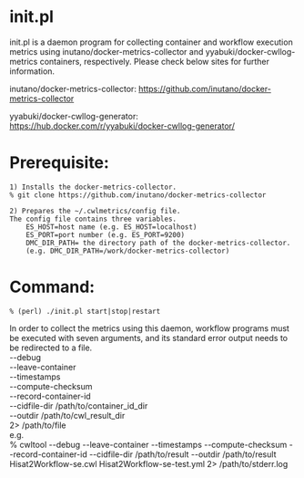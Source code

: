 # init.pl
init.pl is a daemon program for collecting container and workflow execution metrics using inutano/docker-metrics-collector and yyabuki/docker-cwllog-metrics containers, respectively. Please check below sites for further information.

inutano/docker-metrics-collector: https://github.com/inutano/docker-metrics-collector

yyabuki/docker-cwllog-generator: https://hub.docker.com/r/yyabuki/docker-cwllog-generator/

# Prerequisite:
    1) Installs the docker-metrics-collector.
    % git clone https://github.com/inutano/docker-metrics-collector

    2) Prepares the ~/.cwlmetrics/config file.
    The config file contains three variables.
        ES_HOST=host name (e.g. ES_HOST=localhost)
        ES_PORT=port number (e.g. ES_PORT=9200)
        DMC_DIR_PATH= the directory path of the docker-metrics-collector.
        (e.g. DMC_DIR_PATH=/work/docker-metrics-collector)

# Command:
    % (perl) ./init.pl start|stop|restart

In order to collect the metrics using this daemon, workflow programs must be executed with seven arguments, and its standard error output needs to be redirected to a file.   
    --debug  
    --leave-container  
    --timestamps  
    --compute-checksum  
    --record-container-id  
    --cidfile-dir /path/to/container_id_dir  
    --outdir /path/to/cwl_result_dir  
    2> /path/to/file  
    e.g.  
    % cwltool --debug --leave-container --timestamps --compute-checksum --record-container-id --cidfile-dir /path/to/result --outdir /path/to/result Hisat2Workflow-se.cwl Hisat2Workflow-se-test.yml 2> /path/to/stderr.log

